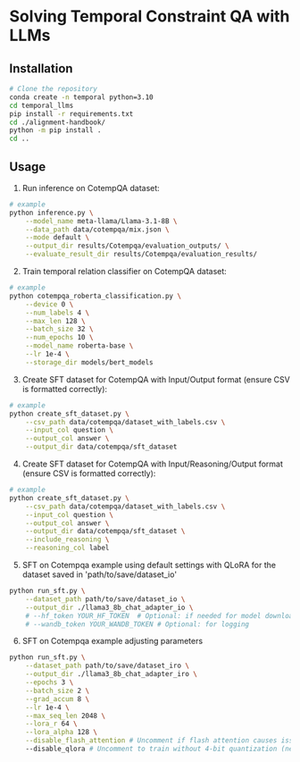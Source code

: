 # Solving Temporal Constraint QA with LLMs

## Installation

```bash
# Clone the repository
conda create -n temporal python=3.10
cd temporal_llms
pip install -r requirements.txt
cd ./alignment-handbook/
python -m pip install .
cd ..
```

## Usage

1. Run inference on CotempQA dataset:

```bash
# example
python inference.py \
    --model_name meta-llama/Llama-3.1-8B \
    --data_path data/cotempqa/mix.json \
    --mode default \
    --output_dir results/Cotempqa/evaluation_outputs/ \
    --evaluate_result_dir results/Cotempqa/evaluation_results/
```

2. Train temporal relation classifier on CotempQA dataset:

```bash
# example
python cotempqa_roberta_classification.py \
    --device 0 \
    --num_labels 4 \
    --max_len 128 \
    --batch_size 32 \
    --num_epochs 10 \
    --model_name roberta-base \
    --lr 1e-4 \
    --storage_dir models/bert_models
```

3. Create SFT dataset for CotempQA with Input/Output format (ensure CSV is formatted correctly): 

```bash
# example
python create_sft_dataset.py \
    --csv_path data/cotempqa/dataset_with_labels.csv \
    --input_col question \
    --output_col answer \
    --output_dir data/cotempqa/sft_dataset
```

4. Create SFT dataset for CotempQA with Input/Reasoning/Output format (ensure CSV is formatted correctly):

```bash
# example
python create_sft_dataset.py \
    --csv_path data/cotempqa/dataset_with_labels.csv \
    --input_col question \
    --output_col answer \
    --output_dir data/cotempqa/sft_dataset \
    --include_reasoning \
    --reasoning_col label
```

5. SFT on Cotempqa example using default settings with QLoRA for the dataset saved in 'path/to/save/dataset_io'

```bash
python run_sft.py \
    --dataset_path path/to/save/dataset_io \
    --output_dir ./llama3_8b_chat_adapter_io \
    # --hf_token YOUR_HF_TOKEN  # Optional: if needed for model download or push
    # --wandb_token YOUR_WANDB_TOKEN # Optional: for logging
```

6. SFT on Cotempqa example adjusting parameters

```bash
python run_sft.py \
    --dataset_path path/to/save/dataset_iro \
    --output_dir ./llama3_8b_chat_adapter_iro \
    --epochs 3 \
    --batch_size 2 \
    --grad_accum 8 \
    --lr 1e-4 \
    --max_seq_len 2048 \
    --lora_r 64 \
    --lora_alpha 128 \
    --disable_flash_attention # Uncomment if flash attention causes issues \
    --disable_qlora # Uncomment to train without 4-bit quantization (needs more VRAM)
```
